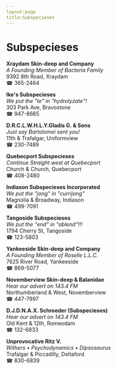 ```yaml
---
layout:page
title:Subspecieses
---
```

# Subspecieses

**Xraydam Skin-deep and Company**  
_A Founding Member of Bacteria Family_  
9392 8th Road, Xraydam  
☎ 365-2464



**Ike's Subspecieses**  
_We put the "te" in "hydrolyzate"!_  
303 Park Ave, Bravostone  
☎ 947-8665



**D.R.C.L.W.H.L.Y.Gladis G. & Sons**  
_Just say Bartolomei sent you!_  
11th & Trafalgar, Uniformview  
☎ 230-7489



**Quebecport Subspecieses**  
_Continue Straight west at Quebecport_  
Church & Church, Quebecport  
☎ 408-2480



**Indiason Subspecieses Incorporated**  
_We put the "jong" in "currijong"_  
Magnolia & Broadway, Indiason  
☎ 499-7091



**Tangoside Subspecieses**  
_We put the "end" in "ablend"!!!_  
1794 Cherry St, Tangoside  
☎ 123-5803



**Yankeeside Skin-deep and Company**  
_A Founding Member of Roselle L.L.C._  
7625 River Road, Yankeeside  
☎ 869-5077



**Novemberview Skin-deep & Balanidae**  
_Hear our advert on 143.4 FM_  
Northumberland & West, Novemberview  
☎ 447-7997



**D.J.D.N.A.X. Schroeder (Subspecieses)**  
_Hear our advert on 143.4 FM_  
Old Kent & 12th, Romeodam  
☎ 132-6833



**Unprovocative Ritz V.**  
_Withers • Psychodynamics • Dipsosaurus_  
Trafalgar & Piccadilly, Deltaford  
☎ 830-6839



